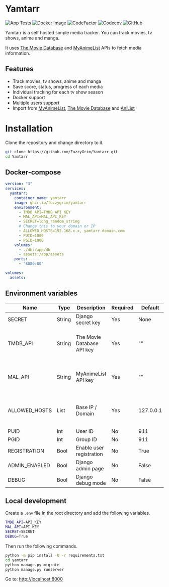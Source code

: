 # Yamtarr

[![App Tests](https://github.com/FuzzyGrim/Yamtarr/actions/workflows/app-tests.yml/badge.svg)](https://github.com/FuzzyGrim/Yamtarr/actions/workflows/app-tests.yml)
[![Docker Image](https://github.com/FuzzyGrim/Yamtarr/actions/workflows/docker-image.yml/badge.svg)](https://github.com/FuzzyGrim/Yamtarr/actions/workflows/docker-image.yml)
[![CodeFactor](https://www.codefactor.io/repository/github/fuzzygrim/yamtarr/badge)](https://www.codefactor.io/repository/github/fuzzygrim/yamtarr)
[![Codecov](https://codecov.io/github/FuzzyGrim/Yamtarr/branch/main/graph/badge.svg?token=PWUG660120)](https://codecov.io/github/FuzzyGrim/Yamtarr)
[![GitHub](https://img.shields.io/badge/license-GPL--3.0-blue)](https://github.com/FuzzyGrim/Yamtarr/blob/main/LICENSE)


Yamtarr is a self hosted simple media tracker. You can track movies, tv shows, anime and manga.

It uses [The Movie Database](https://www.themoviedb.org/) and [MyAnimeList](https://myanimelist.net/) APIs to fetch media information.

## Features

- Track movies, tv shows, anime and manga
- Save score, status, progress of each media
- Individual tracking for each tv show season
- Docker support
- Multiple users support
- Import from [MyAnimeList](https://myanimelist.net/), [The Movie Database](https://www.themoviedb.org/) and [AniList](https://anilist.co/)

# Installation

Clone the repository and change directory to it.

```bash
git clone https://github.com/FuzzyGrim/Yamtarr.git
cd Yamtarr
```

## Docker-compose

```yml
version: "3"
services:
  yamtarr:
    container_name: yamtarr
    image: ghcr.io/fuzzygrim/yamtarr
    environment:
      - TMDB_API=TMDB_API_KEY
      - MAL_API=MAL_API_KEY
      - SECRET=long_random_string
      # Change this to your domain or IP
      - ALLOWED_HOSTS=192.168.x.x, yamtarr.domain.com
      - PUID=1000
      - PGID=1000
    volumes:
      - ./db:/app/db
      - assets:/app/assets
    ports:
      - "8080:80"

volumes:
  assets:
```

## Environment variables

| Name           |  Type       | Description                | Required     | Default   | Notes                              |
| -------------- | ----------- | -------------------------- | ------------ | --------- | ---------------------------------- |
| SECRET         | String      | Django secret key          | Yes          | None      |                                    |
| TMDB_API       | String      | The Movie Database API key | Yes          | ""        | Required for movies and tv shows   |
| MAL_API        | String      | MyAnimeList API key        | Yes          | ""        | Required for anime and manga       |
| ALLOWED_HOSTS  | List        | Base IP / Domain           | Yes          | 127.0.0.1 | Your list would extend the default |
| PUID           | Int         | User ID                    | No           | 911       |                                    |
| PGID           | Int         | Group ID                   | No           | 911       |                                    |
| REGISTRATION   | Bool        | Enable user registration   | No           | True      |                                    |
| ADMIN_ENABLED  | Bool        | Django admin page          | No           | False     |                                    |
| DEBUG          | Bool        | Django debug mode          | No           | False     |                                    |


## Local development

Create a `.env` file in the root directory and add the following variables.

```bash
TMDB_API=API_KEY
MAL_API=API_KEY
SECRET=SECRET
DEBUG=True
```

Then run the following commands.

```bash
python -m pip install -U -r requirements.txt
cd yamtarr
python manage.py migrate
python manage.py runserver
```

Go to: [http://localhost:8000](http://localhost:8000)